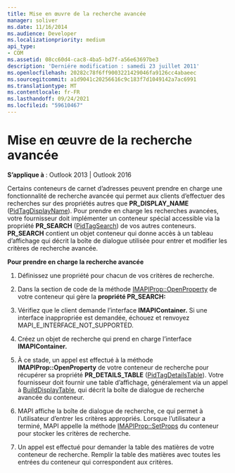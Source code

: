 ```yaml
---
title: Mise en œuvre de la recherche avancée
manager: soliver
ms.date: 11/16/2014
ms.audience: Developer
ms.localizationpriority: medium
api_type:
- COM
ms.assetid: 08cc60d4-cac8-4ba5-bd7f-a56e63697be3
description: 'Derniére modification : samedi 23 juillet 2011'
ms.openlocfilehash: 20282c78f6ff9003221429046fa9126cc4abaeec
ms.sourcegitcommit: a1d9041c20256616c9c183f7d1049142a7ac6991
ms.translationtype: MT
ms.contentlocale: fr-FR
ms.lasthandoff: 09/24/2021
ms.locfileid: "59610467"
---
```

# <a name="implementing-advanced-searching"></a>Mise en œuvre de la recherche avancée

  
  
**S’applique à** : Outlook 2013 | Outlook 2016 
  
Certains conteneurs de carnet d’adresses peuvent prendre en charge une fonctionnalité de recherche avancée qui permet aux clients d’effectuer des recherches sur des propriétés autres que **PR_DISPLAY_NAME** ([PidTagDisplayName](pidtagdisplayname-canonical-property.md)). Pour prendre en charge les recherches avancées, votre fournisseur doit implémenter un conteneur spécial accessible via la propriété **PR_SEARCH** ([PidTagSearch](pidtagsearch-canonical-property.md)) de vos autres conteneurs. **PR_SEARCH** contient un objet conteneur qui donne accès à un tableau d’affichage qui décrit la boîte de dialogue utilisée pour entrer et modifier les critères de recherche avancée. 
  
 **Pour prendre en charge la recherche avancée**
  
1. Définissez une propriété pour chacun de vos critères de recherche.
    
2. Dans la section de code de la méthode [IMAPIProp::OpenProperty](imapiprop-openproperty.md) de votre conteneur qui gère la **propriété PR_SEARCH:** 
    
1. Vérifiez que le client demande l’interface **IMAPIContainer.** Si une interface inappropriée est demandée, échouez et renvoyez MAPI_E_INTERFACE_NOT_SUPPORTED. 
    
2. Créez un objet de recherche qui prend en charge l’interface **IMAPIContainer.** 
    
3. À ce stade, un appel est effectué à la méthode **IMAPIProp::OpenProperty** de votre conteneur de recherche pour récupérer sa propriété **PR_DETAILS_TABLE** ([PidTagDetailsTable](pidtagdetailstable-canonical-property.md)). Votre fournisseur doit fournir une table d’affichage, généralement via un appel à [BuildDisplayTable](builddisplaytable.md), qui décrit la boîte de dialogue de recherche avancée du conteneur.
    
4. MAPI affiche la boîte de dialogue de recherche, ce qui permet à l’utilisateur d’entrer les critères appropriés. Lorsque l’utilisateur a terminé, MAPI appelle la méthode [IMAPIProp::SetProps](imapiprop-setprops.md) du conteneur pour stocker les critères de recherche. 
    
5. Un appel est effectué pour demander la table des matières de votre conteneur de recherche. Remplir la table des matières avec toutes les entrées du conteneur qui correspondent aux critères.
    

